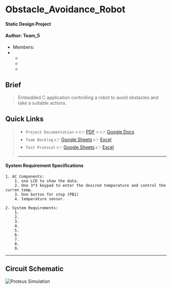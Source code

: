# Obstacle_Avoidance_Robot
#### Static Design Project
#### Author: Team_5 
-  Members:
  - 
    -
    -
    -

## Brief
> Embedded C application controlling a robot to avoid obstacles and take a suitable actions.
## Quick Links
> - `Project Documentation`
    >     👉 [PDF]()
    >     👉 [Google Docs]()
> - `Team Backlog` 👉 [Google Sheets]() 👉 [Excel](https://docs.google.com/spreadsheets/d/1XW7B8uJXqhWbA-ssNdg-yLGVKJ6-zs-nqy5UxN3s-8I/edit#gid=0)
> - `Test Protocol` 👉 [Google Sheets]() 👉 [Excel ](https://docs.google.com/spreadsheets/d/1XW7B8uJXqhWbA-ssNdg-yLGVKJ6-zs-nqy5UxN3s-8I/edit#gid=742696996)
> - ---






#### System Requirement Specifications
    1. AC Components:
        1. one LCD to show the data.
        2. One 3*3 keypad to enter the desired temperature and control the curren temp.
        3. One button for stop (PB1)
        4. temperature sensor.
    
    2. System Requirements:
        1. 
        2. 
        3. 
        4. 
        5. 
        6. 
        7. 
        8. 
        9. 

---------

## Circuit Schematic
![Proteus Simulation]()


